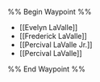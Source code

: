 %% Begin Waypoint %%
- [[Evelyn LaValle]]
- [[Frederick LaValle]]
- [[Percival LaValle Jr.]]
- [[Percival LaValle]]

%% End Waypoint %%
